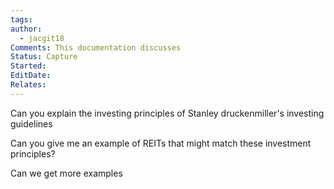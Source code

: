 ```yaml
---
tags: 
author:
  - jacgit18
Comments: This documentation discusses
Status: Capture
Started: 
EditDate: 
Relates:
---
```

Can you explain the investing principles of Stanley druckenmiller's investing guidelines  
  
Can you give me an example of REITs that might match these investment principles?  
  
  
Can we get more examples